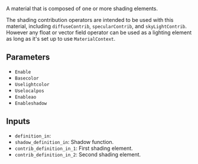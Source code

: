 A material that is composed of one or more shading elements.

The shading contribution operators are intended to be used with this material,
including `diffuseContrib`, `specularContrib`, and `skyLightContrib`.
However any float or vector field operator can be used as a lighting element as long
as it's set up to use `MaterialContext`.

## Parameters

* `Enable`
* `Basecolor`
* `Uselightcolor`
* `Uselocalpos`
* `Enableao`
* `Enableshadow`

## Inputs

* `definition_in`: 
* `shadow_definition_in`: Shadow function.
* `contrib_definition_in_1`: First shading element.
* `contrib_definition_in_2`: Second shading element.